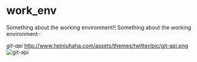 # work_env
Something about the working environment!!
Something about the working environment··

*git-api*
http://www.heiniuhaha.com/assets/themes/twitter/pic/git-api.png
![git-api](http://www.heiniuhaha.com/assets/themes/twitter/pic/git-api.png)
